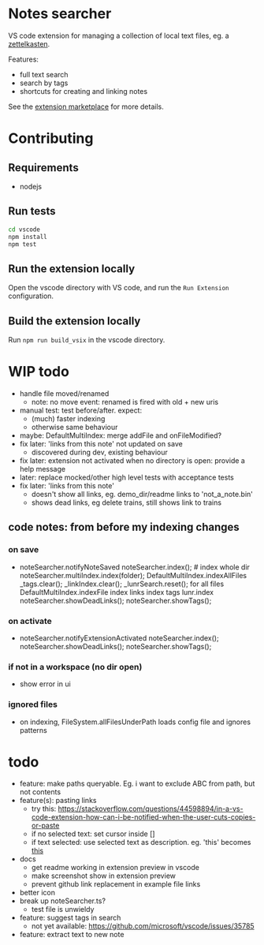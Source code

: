 # Notes searcher

VS code extension for managing a collection of local text files, eg. a
[zettelkasten](https://zettelkasten.de/posts/overview/).

Features:
- full text search
- search by tags
- shortcuts for creating and linking notes

See the [extension marketplace](https://marketplace.visualstudio.com/items?itemName=uozuaho.note-searcher) for more details.


# Contributing

## Requirements

- nodejs


## Run tests

```sh
cd vscode
npm install
npm test
```


## Run the extension locally

Open the vscode directory with VS code, and run the `Run Extension`
configuration.


## Build the extension locally

Run `npm run build_vsix` in the vscode directory.


# WIP todo
- handle file moved/renamed
    - note: no move event: renamed is fired with old + new uris
- manual test: test before/after. expect:
    - (much) faster indexing
    - otherwise same behaviour
- maybe: DefaultMultiIndex: merge addFile and onFileModified?
- fix later: 'links from this note' not updated on save
    - discovered during dev, existing behaviour
- fix later: extension not activated when no directory is open: provide a help
  message
- later: replace mocked/other high level tests with acceptance tests
- fix later: 'links from this note'
    - doesn't show all links, eg. demo_dir/readme links to 'not_a_note.bin'
    - shows dead links, eg delete trains, still shows link to trains
## code notes: from before my indexing changes
### on save
- noteSearcher.notifyNoteSaved
    noteSearcher.index();  # index whole dir
        noteSearcher.multiIndex.index(folder);
            DefaultMultiIndex.indexAllFiles
                _tags.clear();
                _linkIndex.clear();
                _lunrSearch.reset();
                for all files
                    DefaultMultiIndex.indexFile
                        index links
                        index tags
                        lunr.index
    noteSearcher.showDeadLinks();
    noteSearcher.showTags();
### on activate
- noteSearcher.notifyExtensionActivated
    noteSearcher.index();
    noteSearcher.showDeadLinks();
    noteSearcher.showTags();
### if not in a workspace (no dir open)
- show error in ui
### ignored files
- on indexing, FileSystem.allFilesUnderPath loads config file and ignores
  patterns
# todo
- feature: make paths queryable. Eg. i want to exclude ABC from path, but not contents
- feature(s): pasting links
    - try this: https://stackoverflow.com/questions/44598894/in-a-vs-code-extension-how-can-i-be-notified-when-the-user-cuts-copies-or-paste
    - if no selected text: set cursor inside []
    - if text selected: use selected text as description. eg. 'this' becomes [this]()
- docs
    - get readme working in extension preview in vscode
    - make screenshot show in extension preview
    - prevent github link replacement in example file links
- better icon
- break up noteSearcher.ts?
    - test file is unwieldy
- feature: suggest tags in search
    - not yet available: https://github.com/microsoft/vscode/issues/35785
- feature: extract text to new note

